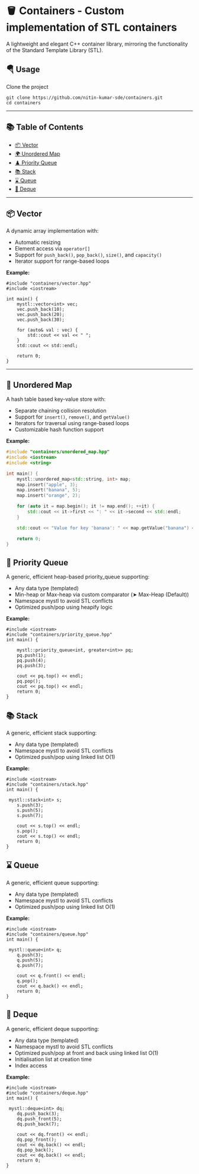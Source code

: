 # 🪣 Containers - Custom implementation of STL containers

A lightweight and elegant C++ container library, mirroring the functionality of the Standard Template Library (STL).


## 🪂 Usage

Clone the project 

```
git clone https://github.com/nitin-kumar-sde/containers.git
cd containers
```

---

## 📚 Table of Contents

- [📦 Vector](#-vector)
- [🌍 Unordered Map](#-unordered-map)
- [♟️ Priority Queue](#-priority-queue)
- [📚 Stack](#-stack)
- [⌛ Queue](#-queue)
- [🧺 Deque](#-deque)

---

## 📦 Vector

A dynamic array implementation with:
- Automatic resizing  
- Element access via `operator[]`  
- Support for `push_back()`, `pop_back()`, `size()`, and `capacity()`  
- Iterator support for range-based loops  

**Example:**

```
#include "containers/vector.hpp"
#include <iostream>

int main() {
    mystl::vector<int> vec;
    vec.push_back(10);
    vec.push_back(20);
    vec.push_back(30);

    for (auto& val : vec) {
        std::cout << val << " ";
    }
    std::cout << std::endl;

    return 0;
}
```

---

## 🔮 Unordered Map

A hash table based key-value store with:

- Separate chaining collision resolution  
- Support for `insert()`, `remove()`, and `getValue()`  
- Iterators for traversal using range-based loops  
- Customizable hash function support  

**Example:**

```cpp
#include "containers/unordered_map.hpp"
#include <iostream>
#include <string>

int main() {
    mystl::unordered_map<std::string, int> map;
    map.insert("apple", 3);
    map.insert("banana", 5);
    map.insert("orange", 2);

    for (auto it = map.begin(); it != map.end(); ++it) {
        std::cout << it->first << ": " << it->second << std::endl;
    }

    std::cout << "Value for key 'banana': " << map.getValue("banana") << std::endl;

    return 0;
}

```

## 👑 Priority Queue
A generic, efficient heap-based priority_queue supporting:

- Any data type (templated)
- Min-heap or Max-heap via custom comparator (➤ Max-Heap (Default))
- Namespace mystl to avoid STL conflicts
- Optimized push/pop using heapify logic

**Example:**

```
#include <iostream>
#include "containers/priority_queue.hpp"
int main() {

    mystl::priority_queue<int, greater<int>> pq;
    pq.push(1);
    pq.push(4);
    pq.push(3);

    cout << pq.top() << endl;
    pq.pop();
    cout << pq.top() << endl;
    return 0;
}

```
## 📚 Stack 
A generic, efficient stack supporting:

- Any data type (templated)
- Namespace mystl to avoid STL conflicts
- Optimized push/pop using linked list O(1)

**Example:**

```
#include <iostream>
#include "containers/stack.hpp"
int main() {

 mystl::stack<int> s;
    s.push(3);
    s.push(5);
    s.push(7);

    cout << s.top() << endl;
    s.pop();
    cout << s.top() << endl;
    return 0;
}
```

## ⌛ Queue
A generic, efficient queue supporting:

- Any data type (templated)
- Namespace mystl to avoid STL conflicts
- Optimized push/pop using linked list O(1)

**Example:**

```
#include <iostream>
#include "containers/queue.hpp"
int main() {

 mystl::queue<int> q;
    q.push(3);
    q.push(5);
    q.push(7);

    cout << q.front() << endl;
    q.pop();
    cout << q.back() << endl;
    return 0;
}
```

## 🧺 Deque

A generic, efficient deque supporting:

- Any data type (templated)
- Namespace mystl to avoid STL conflicts
- Optimized push/pop at front and back using linked list O(1)
- Initialisation list at creation time
- Index access

**Example:**

```
#include <iostream>
#include "containers/deque.hpp"
int main() {

 mystl::deque<int> dq;
    dq.push_back(3);
    dq.push_front(5);
    dq.push_back(7);

    cout << dq.front() << endl;
    dq.pop_front();
    cout << dq.back() << endl;
    dq.pop_back();
    cout << dq.back() << endl;
    return 0;
}
```
